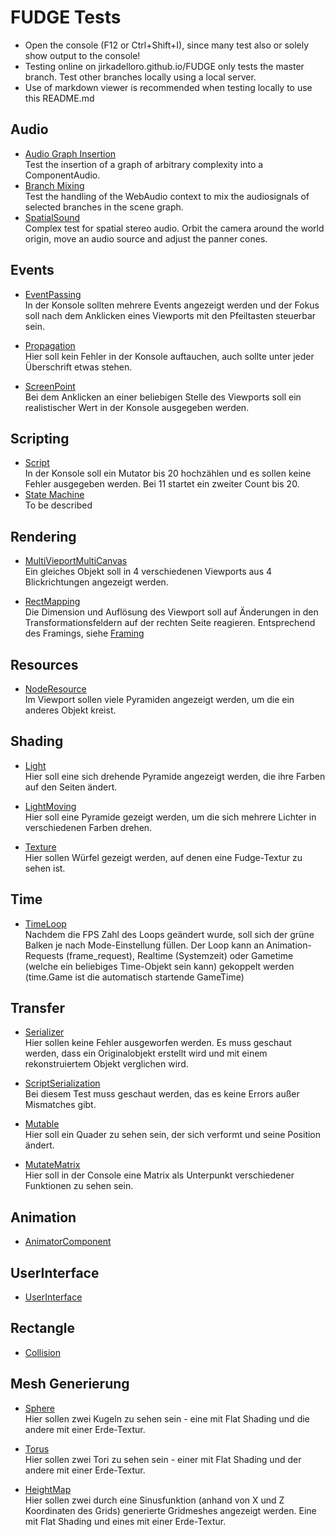 # FUDGE Tests
- Open the console (F12 or Ctrl+Shift+I), since many test also or solely show output to the console!
- Testing online on jirkadelloro.github.io/FUDGE only tests the master branch. Test other branches locally using a local server.
- Use of markdown viewer is recommended when testing locally to use this README.md

## Audio
- [Audio Graph Insertion](Audio/GraphInsertion/Test.html)  
Test the insertion of a graph of arbitrary complexity into a ComponentAudio.    
- [Branch Mixing](Audio/BranchMix/Test.html)  
Test the handling of the WebAudio context to mix the audiosignals of selected branches in the scene graph.    
- [SpatialSound](Audio/SpatialSound/Test.html)  
Complex test for spatial stereo audio. Orbit the camera around the world origin, move an audio source and adjust the panner cones.

## Events
- [EventPassing](Events/EventPassing/Test.html)   
In der Konsole sollten mehrere Events angezeigt werden und der Fokus soll nach dem Anklicken eines Viewports mit den Pfeiltasten steuerbar sein.

- [Propagation](Events/Propagation/Test.html)   
Hier soll kein Fehler in der Konsole auftauchen, auch sollte unter jeder Überschrift etwas stehen.

- [ScreenPoint](Events/ScreenPoint/Test.html)  
Bei dem Anklicken an einer beliebigen Stelle des Viewports soll ein realistischer Wert in der Konsole ausgegeben werden.

## Scripting
- [Script](Scripting/Basic/Test.html)  
In der Konsole soll ein Mutator bis 20 hochzählen und es sollen keine Fehler ausgegeben werden. Bei 11 startet ein zweiter Count bis 20.  
- [State Machine](Scripting/StateMachine/Test.html)  
To be described 

## Rendering
- [MultiVieportMultiCanvas](WebGL/MultiViewportMultiCanvas/Test.html)  
  Ein gleiches Objekt soll in 4 verschiedenen Viewports aus 4 Blickrichtungen angezeigt werden.

- [RectMapping](WebGL/TestRectMapping/Test.html)  
Die Dimension und Auflösung des Viewport soll auf Änderungen in den Transformationsfeldern auf der rechten Seite reagieren. Entsprechend des Framings, siehe [Framing](../Documentation/Design/Framing.svg)  

## Resources
- [NodeResource](Resources/NodeResource/Test.html)   
Im Viewport sollen viele Pyramiden angezeigt werden, um die ein anderes Objekt kreist.  

## Shading
- [Light](Shading/Light/Light.html)  
Hier soll eine sich drehende Pyramide angezeigt werden, die ihre Farben auf den Seiten ändert.
- [LightMoving](Shading/LightMoving/LightMoving.html)     
Hier soll eine Pyramide gezeigt werden, um die sich mehrere Lichter in verschiedenen Farben drehen.

- [Texture](Shading/Textures/TextureTest.html)   
Hier sollen Würfel gezeigt werden, auf denen eine Fudge-Textur zu sehen ist.  

## Time
- [TimeLoop](Time/Test.html)   
Nachdem die FPS Zahl des Loops geändert wurde, soll sich der grüne Balken je nach Mode-Einstellung füllen. Der Loop kann an Animation-Requests (frame_request), Realtime (Systemzeit) oder Gametime (welche ein beliebiges Time-Objekt sein kann) gekoppelt werden (time.Game ist die automatisch startende GameTime)  

## Transfer
- [Serializer](Transfer/Serializer/Test.html)  
Hier sollen keine Fehler ausgeworfen werden. Es muss geschaut werden, dass ein Originalobjekt erstellt wird und mit einem rekonstruiertem Objekt verglichen wird.

- [ScriptSerialization](Transfer/ScriptSerialization/Test.html)  
Bei diesem Test muss geschaut werden, das es keine Errors außer Mismatches gibt.

- [Mutable](Transfer/Mutable/Test.html)  
Hier soll ein Quader zu sehen sein, der sich verformt und seine Position ändert.

- [MutateMatrix](Transfer/MutateMatrix/Test.html)  
Hier soll in der Console eine Matrix als Unterpunkt verschiedener Funktionen zu sehen sein.  

## Animation
- [AnimatorComponent](Animation/AnimatorComponent/Test.html)  

## UserInterface
- [UserInterface](UserInterface/scr/app.html)  

## Rectangle
- [Collision](Rectangles/Collision/Test.html)

## Mesh Generierung
- [Sphere](Mesh/Sphere/Test.html)  
Hier sollen zwei Kugeln zu sehen sein - eine mit Flat Shading und die andere mit einer Erde-Textur.

- [Torus](Mesh/Torus/Test.html)  
Hier sollen zwei Tori zu sehen sein - einer mit Flat Shading und der andere mit einer Erde-Textur.

- [HeightMap](Mesh/HeightMap/Test.html)  
Hier sollen zwei durch eine Sinusfunktion (anhand von X und Z Koordinaten des Grids) generierte Gridmeshes angezeigt werden. Eine mit Flat Shading und eines mit einer Erde-Textur.
